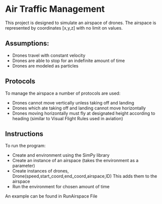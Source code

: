 # Air Traffic Management

This project is designed to simulate an airspace of drones.
The airspace is represented by coordinates [x,y,z] with no limit on values.

## Assumptions:
- Drones travel with constant velocity
- Drones are able to stop for an indefinite amount of time
- Drones are modeled as particles

## Protocols
To manage the airspace a number of protocols are used:
- Drones cannot move vertically unless taking off and landing
- Drones which ate taking off and landing cannot move horizontally
- Drones moving horizontally must fly at designated height according to heading 
(similar to Visual Flight Rules used in aviation)

## Instructions
To run the program:

- Create and environment using the SimPy library
- Create an instance of an airspace (takes the environment as a parameter)
- Create instances of drones, Drone(speed,start_coord,end_coord,airspace,ID)
This adds them to the airspace
- Run the environment for chosen amount of time

An example can be found in RunAirspace File